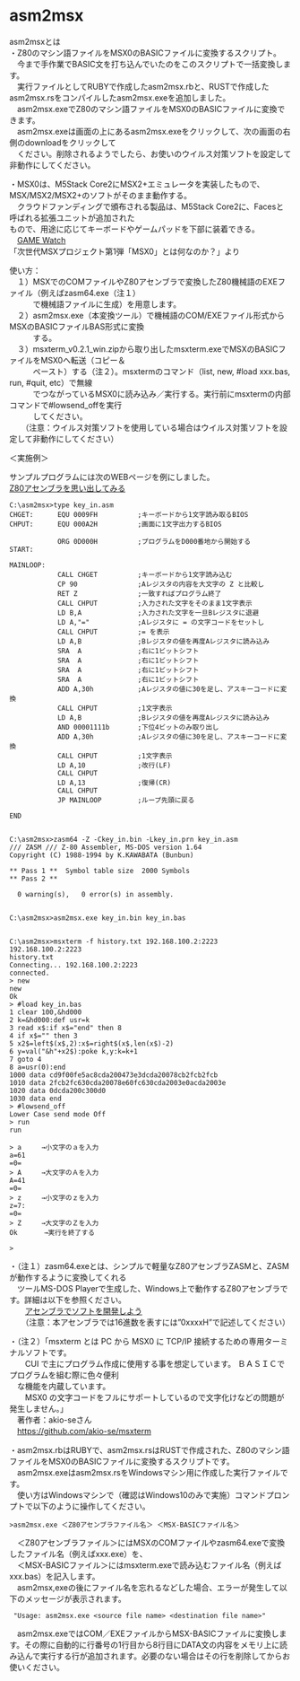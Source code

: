 # asm2msx  
asm2msxとは  
・Z80のマシン語ファイルをMSX0のBASICファイルに変換するスクリプト。  
　今まで手作業でBASIC文を打ち込んでいたのをこのスクリプトで一括変換します。  
　実行ファイルとしてRUBYで作成したasm2msx.rbと、RUSTで作成したasm2msx.rsをコンパイルしたasm2msx.exeを追加しました。  
　asm2msx.exeでZ80のマシン語ファイルをMSX0のBASICファイルに変換できます。  
　asm2msx.exeは画面の上にあるasm2msx.exeをクリックして、次の画面の右側のdownloadをクリックして  
　ください。削除されるようでしたら、お使いのウイルス対策ソフトを設定して非動作にしてください。
 
・MSX0は、M5Stack Core2にMSX2+エミュレータを実装したもので、MSX/MSX2/MSX2+のソフトがそのまま動作する。  
　クラウドファンディングで頒布される製品は、M5Stack Core2に、Facesと呼ばれる拡張ユニットが追加された    
  もので、用途に応じてキーボードやゲームパッドを下部に装着できる。  
  　[GAME Watch](https://game.watch.impress.co.jp/docs/kikaku/1468315.html)   
   「次世代MSXプロジェクト第1弾「MSX0」とは何なのか？」より  
   
使い方：  
　１）MSXでのCOMファイルやZ80アセンブラで変換したZ80機械語のEXEファイル（例えばzasm64.exe（注１）  
　　　で機械語ファイルに生成）を用意します。  
　２）asm2msx.exe（本変換ツール）で機械語のCOM/EXEファイル形式からMSXのBASICファイルBAS形式に変換  
　　　する。  
　３）msxterm_v0.2.1_win.zipから取り出したmsxterm.exeでMSXのBASICファイルをMSX0へ転送（コピー＆  
　　　ペースト）する（注２）。msxtermのコマンド（list, new, #load xxx.bas, run, #quit, etc）で無線  
　　　でつながっているMSX0に読み込み／実行する。実行前にmsxtermの内部コマンドで#lowsend_offを実行  
　　　してください。  
　　（注意：ウイルス対策ソフトを使用している場合はウイルス対策ソフトを設定して非動作にしてください）  
  
＜実施例＞  
  
サンプルプログラムには次のWEBページを例にしました。  
[Z80アセンブラを思い出してみる](https://tech.synapse.jp/entry/2022/12/01/150000#%E5%85%A5%E5%8A%9B%E3%81%97%E3%81%9F%E6%96%87%E5%AD%97%E3%81%AE%E6%96%87%E5%AD%97%E3%82%B3%E3%83%BC%E3%83%89%E3%82%92%E8%A1%A8%E7%A4%BA%E3%81%99%E3%82%8B%E3%83%97%E3%83%AD%E3%82%B0%E3%83%A9%E3%83%A0)  
  
```
C:\asm2msx>type key_in.asm    
CHGET:      EQU 0009FH          ;キーボードから1文字読み取るBIOS  
CHPUT:      EQU 000A2H          ;画面に1文字出力するBIOS  
  
            ORG 0D000H          ;プログラムをD000番地から開始する  
START:  
  
MAINLOOP:  
            CALL CHGET          ;キーボードから1文字読み込む  
            CP 90               ;Aレジスタの内容を大文字の Z と比較し  
            RET Z               ;一致すればプログラム終了  
            CALL CHPUT          ;入力された文字をそのまま1文字表示　  
            LD B,A              ;入力された文字を一旦Bレジスタに退避  
            LD A,"="            ;Aレジスタに = の文字コードをセットし  
            CALL CHPUT          ;= を表示  
            LD A,B              ;Bレジスタの値を再度Aレジスタに読み込み  
            SRA  A              ;右に1ビットシフト  
            SRA  A              ;右に1ビットシフト  
            SRA  A              ;右に1ビットシフト  
            SRA  A              ;右に1ビットシフト  
            ADD A,30h           ;Aレジスタの値に30を足し、アスキーコードに変換  
            CALL CHPUT          ;1文字表示  
            LD A,B              ;Bレジスタの値を再度Aレジスタに読み込み  
            AND 00001111b       ;下位4ビットのみ取り出し  
            ADD A,30h           ;Aレジスタの値に30を足し、アスキーコードに変換  
            CALL CHPUT          ;1文字表示  
            LD A,10             ;改行(LF)  
            CALL CHPUT  
            LD A,13             ;復帰(CR)  
            CALL CHPUT  
            JP MAINLOOP         ;ループ先頭に戻る  
  
END  
  
  
C:\asm2msx>zasm64 -Z -Ckey_in.bin -Lkey_in.prn key_in.asm  
/// ZASM /// Z-80 Assembler, MS-DOS version 1.64  
Copyright (C) 1988-1994 by K.KAWABATA (Bunbun)  
  
** Pass 1 **  Symbol table size  2000 Symbols  
** Pass 2 **  
  
  0 warning(s),   0 error(s) in assembly.  
  
  
C:\asm2msx>asm2msx.exe key_in.bin key_in.bas  
  
  
C:\asm2msx>msxterm -f history.txt 192.168.100.2:2223  
192.168.100.2:2223  
history.txt  
Connecting... 192.168.100.2:2223  
connected.  
> new  
new  
Ok  
> #load key_in.bas  
1 clear 100,&hd000  
2 k=&hd000:def usr=k  
3 read x$:if x$="end" then 8  
4 if x$="" then 3  
5 x2$=left$(x$,2):x$=right$(x$,len(x$)-2)  
6 y=val("&h"+x2$):poke k,y:k=k+1  
7 goto 4  
8 a=usr(0):end  
1000 data cd9f00fe5ac8cda200473e3dcda20078cb2fcb2fcb  
1010 data 2fcb2fc630cda20078e60fc630cda2003e0acda2003e  
1020 data 0dcda200c300d0  
1030 data end  
> #lowsend_off  
Lower Case send mode Off  
> run  
run  
  
> a　　　→小文字のａを入力  
a=61  
=0=  
> A　　　→大文字のＡを入力  
A=41  
=0=  
> z　　　→小文字のｚを入力  
z=7:  
=0=  
> Z　　　→大文字のＺを入力  
Ok　　　　→実行を終了する  
  
>  
```
  
  
・（注１）zasm64.exeとは、シンプルで軽量なZ80アセンブラZASMと、ZASMが動作するように変換してくれる  
　ツールMS-DOS Playerで生成した、Windows上で動作するZ80アセンブラです。詳細は以下を参照ください。  
　　[アセンブラでソフトを開発しよう](https://www.tiny-yarou.com/asmdev/asmdev.html)  
  　　（注意：本アセンブラでは16進数を表すには”0xxxxH”で記述してください）  
  
・（注２）「msxterm とは PC から MSX0 に TCP/IP 接続するための専用ターミナルソフトです。  
　　CUI で主にプログラム作成に使用する事を想定しています。 ＢＡＳＩＣでプログラムを組む際に色々便利  
  　な機能を内蔵しています。  
　　MSX0 の文字コードをフルにサポートしているので文字化けなどの問題が発生しません。」  
 　著作者：akio-seさん  
 　https://github.com/akio-se/msxterm  
  
・asm2msx.rbはRUBYで、asm2msx.rsはRUSTで作成された、Z80のマシン語ファイルをMSX0のBASICファイルに変換するスクリプトです。  
　asm2msx.exeはasm2msx.rsをWindowsマシン用に作成した実行ファイルです。  
　使い方はWindowsマシンで（確認はWindows10のみで実施）コマンドプロンプトで以下のように操作してください。  
  
    >asm2msx.exe ＜Z80アセンブラファイル名＞ ＜MSX-BASICファイル名＞  
  
　＜Z80アセンブラファイル＞にはMSXのCOMファイルやzasm64.exeで変換したファイル名（例えばxxx.exe）を、  
　＜MSX-BASICファイル＞にはmsxterm.exeで読み込むファイル名（例えばxxx.bas）を記入します。  
　asm2msx,exeの後にファイル名を忘れるなどした場合、エラーが発生して以下のメッセージが表示されます。  
  
     "Usage: asm2msx.exe <source file name> <destination file name>"  
  
　asm2msx.exeではCOM／EXEファイルからMSX-BASICファイルに変換します。その際に自動的に行番号の1行目から8行目にDATA文の内容をメモリ上に読み込んで実行する行が追加されます。必要のない場合はその行を削除してからお使いください。  
  
